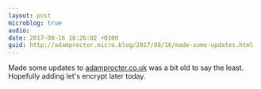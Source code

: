 ```yaml
---
layout: post
microblog: true
audio: 
date: 2017-08-16 16:26:02 +0100
guid: http://adamprocter.micro.blog/2017/08/16/made-some-updates.html
---
```

Made some updates to [adamprocter.co.uk](http://adamprocter.co.uk) was a bit old to say the least. Hopefully adding let's encrypt later today. 
